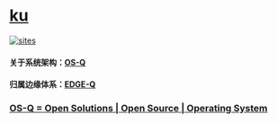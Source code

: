 ﻿# [ku](https://github.com/OS-Q/D15)

[![sites](http://182.61.61.133/link/resources/OSQ.png)](http://www.OS-Q.com)

#### 关于系统架构：[OS-Q](https://github.com/OS-Q)
#### 归属边缘体系：[EDGE-Q](https://github.com/EDGE-Q)


### [OS-Q = Open Solutions | Open Source |  Operating System ](http://www.OS-Q.com)